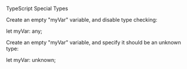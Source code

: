 TypeScript Special Types



Create an empty "myVar" variable, and disable type checking:

let myVar: any;




Create an empty "myVar" variable, and specify it should be an unknown type:

let myVar: unknown;